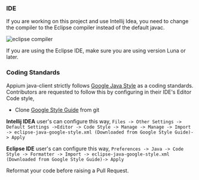 ### IDE

If you are working on this project and use Intellij Idea, you need to change the compiler to the Eclipse compiler instead of the default javac. 

![eclipse compiler](https://cloud.githubusercontent.com/assets/4927589/14228367/6fce184e-f91b-11e5-837c-2673446d24ea.png)


If you are using the Eclipse IDE, make sure you are using version Luna or later.

### Coding Standards

Appium java-client strictly follows [Google Java Style](http://google-styleguide.googlecode.com/svn/trunk/javaguide.html) as a coding standards. Contributors are requested to follow this by configuring in their IDE's Editor Code style,

* Clone [Google Style Guide](https://github.com/google/styleguide.git) from git

**Intellij IDEA** user's can configure this way,
`Files -> Other Settings -> Default Settings ->Editor -> Code Style -> Manage -> Manage -> Import -> eclipse-java-google-style.xml (Downloaded from Google Style Guide)-> Apply`

**Eclipse IDE** user's can configure this way,
`Preferences -> Java -> Code Style -> Formatter -> Import -> eclipse-java-google-style.xml (Downloaded from Google Style Guide)-> Apply`

Reformat your code before raising a Pull Request.
